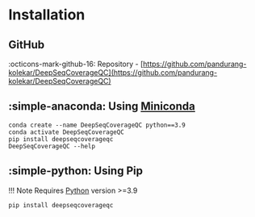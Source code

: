 # Installation

## GitHub

:octicons-mark-github-16: Repository - [https://github.com/pandurang-kolekar/DeepSeqCoverageQC](https://github.com/pandurang-kolekar/DeepSeqCoverageQC)

## :simple-anaconda: Using [Miniconda](https://docs.conda.io/en/latest/miniconda.html)


```
conda create --name DeepSeqCoverageQC python==3.9
conda activate DeepSeqCoverageQC
pip install deepseqcoverageqc
DeepSeqCoverageQC --help
```

## :simple-python: Using Pip
!!! Note
    Requires [Python](https://www.python.org/) version >=3.9
    
```
pip install deepseqcoverageqc
```
